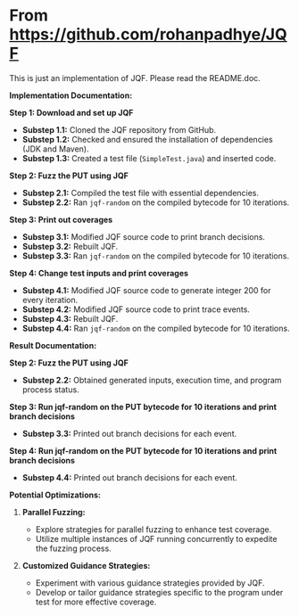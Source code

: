 # From https://github.com/rohanpadhye/JQF 
This is just an implementation of JQF. Please read the README.doc. 

**Implementation Documentation:**

**Step 1: Download and set up JQF**
- **Substep 1.1:** Cloned the JQF repository from GitHub.
- **Substep 1.2:** Checked and ensured the installation of dependencies (JDK and Maven).
- **Substep 1.3:** Created a test file (`SimpleTest.java`) and inserted code.

**Step 2: Fuzz the PUT using JQF**
- **Substep 2.1:** Compiled the test file with essential dependencies.
- **Substep 2.2:** Ran `jqf-random` on the compiled bytecode for 10 iterations.

**Step 3: Print out coverages**
- **Substep 3.1:** Modified JQF source code to print branch decisions.
- **Substep 3.2:** Rebuilt JQF.
- **Substep 3.3:** Ran `jqf-random` on the compiled bytecode for 10 iterations.

**Step 4: Change test inputs and print coverages**
- **Substep 4.1:** Modified JQF source code to generate integer 200 for every iteration.
- **Substep 4.2:** Modified JQF source code to print trace events.
- **Substep 4.3:** Rebuilt JQF.
- **Substep 4.4:** Ran `jqf-random` on the compiled bytecode for 10 iterations.

**Result Documentation:**

**Step 2: Fuzz the PUT using JQF**
- **Substep 2.2:** Obtained generated inputs, execution time, and program process status.

**Step 3: Run jqf-random on the PUT bytecode for 10 iterations and print branch decisions**
- **Substep 3.3:** Printed out branch decisions for each event.

**Step 4: Run jqf-random on the PUT bytecode for 10 iterations and print branch decisions**
- **Substep 4.4:** Printed out branch decisions for each event.

**Potential Optimizations:**
1. **Parallel Fuzzing:**
   - Explore strategies for parallel fuzzing to enhance test coverage.
   - Utilize multiple instances of JQF running concurrently to expedite the fuzzing process.

2. **Customized Guidance Strategies:**
   - Experiment with various guidance strategies provided by JQF.
   - Develop or tailor guidance strategies specific to the program under test for more effective coverage.
